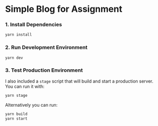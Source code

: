 # Simple Blog for Assignment
### 1. Install Dependencies

```bash
yarn install
```

### 2. Run Development Environment

```bash
yarn dev
```

### 3. Test Production Environment

I also included a `stage` script that will build and start a production server. You can run it with:

```bash
yarn stage
```

Alternatively you can run:

```bash
yarn build
yarn start
```
